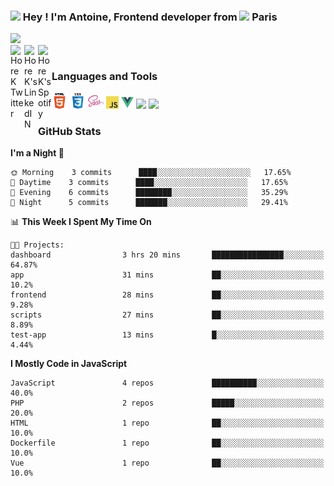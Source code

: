 ### <img src="https://media.giphy.com/media/hvRJCLFzcasrR4ia7z/giphy.gif" height="19px"> Hey ! I'm Antoine, Frontend developer from <img src="https://user-images.githubusercontent.com/45999037/109720557-8a4eaa00-7baa-11eb-8992-25452bd80e76.png" width="18px"/> Paris

<img src="https://media.giphy.com/media/UtEM6J85KZUgJhFUNs/giphy.gif" height="150px">

<div>
  <a href="https://twitter.com/HoreK0">
    <img align="left" alt="HoreK Twitter" width="22px" src="https://raw.githubusercontent.com/peterthehan/peterthehan/master/assets/twitter.svg" />
  </a>
  <a href="https://www.linkedin.com/in/antoine-lelong-510027199">
    <img align="left" alt="HoreK's LinkedIN" width="22px" src="https://raw.githubusercontent.com/peterthehan/peterthehan/master/assets/linkedin.svg" />
  </a>
  <a href="https://open.spotify.com/user/azenoxe">
    <img align="left" alt="HoreK's Spotify" width="22px" src="https://raw.githubusercontent.com/peterthehan/peterthehan/master/assets/spotify.svg" />
  </a>
</div>

<br />

### Languages and Tools

<p>
  <img height="25" src="https://raw.githubusercontent.com/github/explore/80688e429a7d4ef2fca1e82350fe8e3517d3494d/topics/html/html.png">
  <img height="25" src="https://raw.githubusercontent.com/github/explore/80688e429a7d4ef2fca1e82350fe8e3517d3494d/topics/css/css.png">
  <img height="25" src="https://raw.githubusercontent.com/github/explore/80688e429a7d4ef2fca1e82350fe8e3517d3494d/topics/sass/sass.png">
  <img height="20" src="https://raw.githubusercontent.com/github/explore/80688e429a7d4ef2fca1e82350fe8e3517d3494d/topics/javascript/javascript.png">
  <img height="20" src="https://raw.githubusercontent.com/github/explore/80688e429a7d4ef2fca1e82350fe8e3517d3494d/topics/vue/vue.png">
  <img height="20" src="https://github.com/nuxt/nuxt.js/blob/dev/.github/nuxt.png">
  <img height="20" src="https://camo.githubusercontent.com/61e102d7c605ff91efedb9d7e47c1c4a07cef59d3e1da202fd74f4772122ca4e/68747470733a2f2f766974656a732e6465762f6c6f676f2e737667">
</p>

### GitHub Stats

<!--START_SECTION:waka-->
**I'm a Night 🦉** 

```text
🌞 Morning    3 commits      ████░░░░░░░░░░░░░░░░░░░░░   17.65% 
🌆 Daytime    3 commits      ████░░░░░░░░░░░░░░░░░░░░░   17.65% 
🌃 Evening    6 commits      ████████░░░░░░░░░░░░░░░░░   35.29% 
🌙 Night      5 commits      ███████░░░░░░░░░░░░░░░░░░   29.41%

```


📊 **This Week I Spent My Time On** 

```text
🐱‍💻 Projects: 
dashboard                3 hrs 20 mins       ████████████████░░░░░░░░░   64.87% 
app                      31 mins             ██░░░░░░░░░░░░░░░░░░░░░░░   10.2% 
frontend                 28 mins             ██░░░░░░░░░░░░░░░░░░░░░░░   9.28% 
scripts                  27 mins             ██░░░░░░░░░░░░░░░░░░░░░░░   8.89% 
test-app                 13 mins             █░░░░░░░░░░░░░░░░░░░░░░░░   4.44%

```

**I Mostly Code in JavaScript** 

```text
JavaScript               4 repos             ██████████░░░░░░░░░░░░░░░   40.0% 
PHP                      2 repos             █████░░░░░░░░░░░░░░░░░░░░   20.0% 
HTML                     1 repo              ██░░░░░░░░░░░░░░░░░░░░░░░   10.0% 
Dockerfile               1 repo              ██░░░░░░░░░░░░░░░░░░░░░░░   10.0% 
Vue                      1 repo              ██░░░░░░░░░░░░░░░░░░░░░░░   10.0%

```



<!--END_SECTION:waka-->
